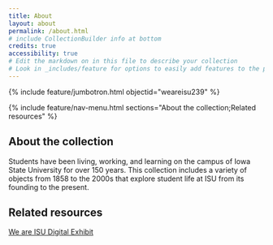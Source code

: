 ```yaml
---
title: About
layout: about
permalink: /about.html
# include CollectionBuilder info at bottom
credits: true
accessibility: true
# Edit the markdown on in this file to describe your collection
# Look in _includes/feature for options to easily add features to the page
---
```


{% include feature/jumbotron.html objectid="weareisu239" %} 

{% include feature/nav-menu.html sections="About the collection;Related resources" %}

## About the collection

Students have been living, working, and learning on the campus of Iowa State University for over 150 years. This collection includes a variety of objects from 1858 to the 2000s that explore student life at ISU from its founding to the present.


## Related resources

<a href="https://exhibits.lib.iastate.edu/we-are-isu-snapshots-of-student-life" target="_blank">We are ISU Digital Exhibit</a>